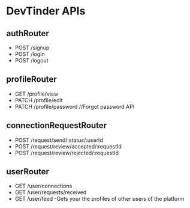 # DevTinder APIs

## authRouter

- POST /signup
- POST /login
- POST /logout

## profileRouter

- GET /profile/view
- PATCH /profile/edit
- PATCH /profile/password //Forgot password API

## connectionRequestRouter

- POST /request/send/:status/:userId
- POST /request/review/accepted/:requestId
- POST /request/review/rejected/:requestId

## userRouter

- GET /user/connections
- GET /user/requests/received
- GET /user/feed -Gets your the profiles of other users of the platform
